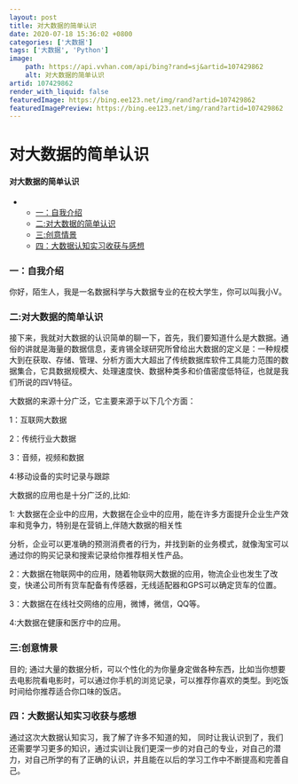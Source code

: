 ```yaml
---
layout: post
title: 对大数据的简单认识
date: 2020-07-18 15:36:02 +0800
categories: ['大数据']
tags: ['大数据', 'Python']
image:
    path: https://api.vvhan.com/api/bing?rand=sj&artid=107429862
    alt: 对大数据的简单认识
artid: 107429862
render_with_liquid: false
featuredImage: https://bing.ee123.net/img/rand?artid=107429862
featuredImagePreview: https://bing.ee123.net/img/rand?artid=107429862
---
```


# 对大数据的简单认识

#### 对大数据的简单认识

* + [一：自我介绍](#_2)
  + [二:对大数据的简单认识](#_7)
  + [三:创意情景](#_22)
  + [四：大数据认知实习收获与感想](#_26)

### 一：自我介绍

你好，陌生人，我是一名数据科学与大数据专业的在校大学生，你可以叫我小V。

### 二:对大数据的简单认识

接下来，我就对大数据的认识简单的聊一下，首先，我们要知道什么是大数据。通俗的讲就是海量的数据信息，麦肯锡全球研究所曾给出大数据的定义是：一种规模大到在获取、存储、管理、分析方面大大超出了传统数据库软件工具能力范围的数据集合，它具数据规模大、处理速度快、数据种类多和价值密度低特征，也就是我们所说的四V特征。
  
大数据的来源十分广泛，它主要来源于以下几个方面：
  
1：互联网大数据
  
2：传统行业大数据
  
3：音频，视频和数据
  
4:移动设备的实时记录与跟踪
  
大数据的应用也是十分广泛的,比如:
  
1: 大数据在企业中的应用，大数据在企业中的应用，能在许多方面提升企业生产效率和竞争力，特别是在营销上,伴随大数据的相关性
  
分析，企业可以更准确的预测消费者的行为，并找到新的业务模式，就像淘宝可以通过你的购买记录和搜索记录给你推荐相关性产品。
  
2：大数据在物联网中的应用，随着物联网大数据的应用，物流企业也发生了改变，快递公司所有货车配备有传感器，无线适配器和GPS可以确定货车的位置。
  
3：大数据在在线社交网络的应用，微博，微信，QQ等。
  
4:大数据在健康和医疗中的应用。

### 三:创意情景

目的; 通过大量的数据分析，可以个性化的为你量身定做各种东西，比如当你想要去电影院看电影时，可以通过你手机的浏览记录，可以推荐你喜欢的类型。到吃饭时间给你推荐适合你口味的饭店。

### 四：大数据认知实习收获与感想

通过这次大数据认知实习，我了解了许多不知道的知， 同时让我认识到了，我们还需要学习更多的知识，通过实训让我们更深一步的对自己的专业，对自己的潜力，对自己所学的有了正确的认识，并且能在以后的学习工作中不断提高和完善自己。
